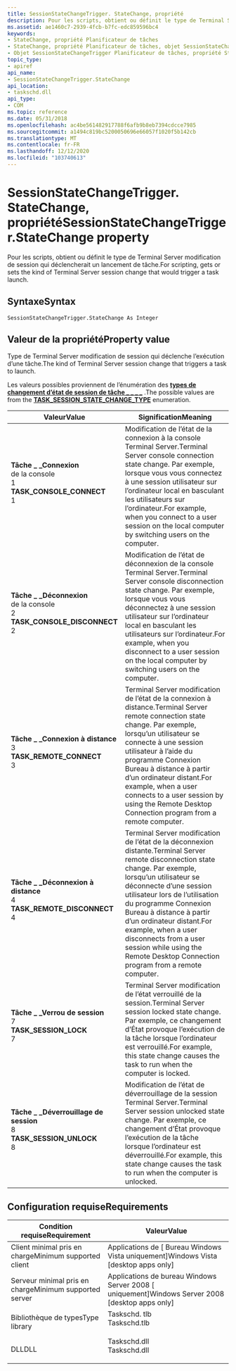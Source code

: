 ```yaml
---
title: SessionStateChangeTrigger. StateChange, propriété
description: Pour les scripts, obtient ou définit le type de Terminal Server modification de session qui déclencherait un lancement de tâche.
ms.assetid: ae1460c7-2939-4fcb-b7fc-edc859596bc4
keywords:
- StateChange, propriété Planificateur de tâches
- StateChange, propriété Planificateur de tâches, objet SessionStateChangeTrigger
- Objet SessionStateChangeTrigger Planificateur de tâches, propriété StateChange
topic_type:
- apiref
api_name:
- SessionStateChangeTrigger.StateChange
api_location:
- taskschd.dll
api_type:
- COM
ms.topic: reference
ms.date: 05/31/2018
ms.openlocfilehash: ac4be561482917788f6afb9b8eb7394cdcce7985
ms.sourcegitcommit: a1494c819bc5200050696e66057f1020f5b142cb
ms.translationtype: MT
ms.contentlocale: fr-FR
ms.lasthandoff: 12/12/2020
ms.locfileid: "103740613"
---
```

# <a name="sessionstatechangetriggerstatechange-property"></a><span data-ttu-id="df382-106">SessionStateChangeTrigger. StateChange, propriété</span><span class="sxs-lookup"><span data-stu-id="df382-106">SessionStateChangeTrigger.StateChange property</span></span>

<span data-ttu-id="df382-107">Pour les scripts, obtient ou définit le type de Terminal Server modification de session qui déclencherait un lancement de tâche.</span><span class="sxs-lookup"><span data-stu-id="df382-107">For scripting, gets or sets the kind of Terminal Server session change that would trigger a task launch.</span></span>

## <a name="syntax"></a><span data-ttu-id="df382-108">Syntaxe</span><span class="sxs-lookup"><span data-stu-id="df382-108">Syntax</span></span>


```VB
SessionStateChangeTrigger.StateChange As Integer
```



## <a name="property-value"></a><span data-ttu-id="df382-109">Valeur de la propriété</span><span class="sxs-lookup"><span data-stu-id="df382-109">Property value</span></span>

<span data-ttu-id="df382-110">Type de Terminal Server modification de session qui déclenche l’exécution d’une tâche.</span><span class="sxs-lookup"><span data-stu-id="df382-110">The kind of Terminal Server session change that triggers a task to launch.</span></span>

<span data-ttu-id="df382-111">Les valeurs possibles proviennent de l’énumération des [**types de changement d’état de session de tâche \_ \_ \_ \_**](/windows/desktop/api/taskschd/ne-taskschd-task_session_state_change_type) .</span><span class="sxs-lookup"><span data-stu-id="df382-111">The possible values are from the [**TASK\_SESSION\_STATE\_CHANGE\_TYPE**](/windows/desktop/api/taskschd/ne-taskschd-task_session_state_change_type) enumeration.</span></span>



| <span data-ttu-id="df382-112">Valeur</span><span class="sxs-lookup"><span data-stu-id="df382-112">Value</span></span>                                                                                                                                                                                                                                               | <span data-ttu-id="df382-113">Signification</span><span class="sxs-lookup"><span data-stu-id="df382-113">Meaning</span></span>                                                                                                                                                                                          |
|-----------------------------------------------------------------------------------------------------------------------------------------------------------------------------------------------------------------------------------------------------|--------------------------------------------------------------------------------------------------------------------------------------------------------------------------------------------------|
| <span id="TASK_CONSOLE_CONNECT"></span><span id="task_console_connect"></span><dl> <span data-ttu-id="df382-114"><dt>**Tâche \_ \_Connexion**</dt> de la console <dt>1</dt></span><span class="sxs-lookup"><span data-stu-id="df382-114"><dt>**TASK\_CONSOLE\_CONNECT**</dt> <dt>1</dt></span></span> </dl>          | <span data-ttu-id="df382-115">Modification de l’état de la connexion à la console Terminal Server.</span><span class="sxs-lookup"><span data-stu-id="df382-115">Terminal Server console connection state change.</span></span> <span data-ttu-id="df382-116">Par exemple, lorsque vous vous connectez à une session utilisateur sur l’ordinateur local en basculant les utilisateurs sur l’ordinateur.</span><span class="sxs-lookup"><span data-stu-id="df382-116">For example, when you connect to a user session on the local computer by switching users on the computer.</span></span> <br/>                           |
| <span id="TASK_CONSOLE_DISCONNECT"></span><span id="task_console_disconnect"></span><dl> <span data-ttu-id="df382-117"><dt>**Tâche \_ \_Déconnexion**</dt> de la console <dt>2</dt></span><span class="sxs-lookup"><span data-stu-id="df382-117"><dt>**TASK\_CONSOLE\_DISCONNECT**</dt> <dt>2</dt></span></span> </dl> | <span data-ttu-id="df382-118">Modification de l’état de déconnexion de la console Terminal Server.</span><span class="sxs-lookup"><span data-stu-id="df382-118">Terminal Server console disconnection state change.</span></span> <span data-ttu-id="df382-119">Par exemple, lorsque vous vous déconnectez à une session utilisateur sur l’ordinateur local en basculant les utilisateurs sur l’ordinateur.</span><span class="sxs-lookup"><span data-stu-id="df382-119">For example, when you disconnect to a user session on the local computer by switching users on the computer.</span></span><br/>                      |
| <span id="TASK_REMOTE_CONNECT"></span><span id="task_remote_connect"></span><dl> <span data-ttu-id="df382-120"><dt>**Tâche \_ \_Connexion à distance**</dt> <dt>3</dt></span><span class="sxs-lookup"><span data-stu-id="df382-120"><dt>**TASK\_REMOTE\_CONNECT**</dt> <dt>3</dt></span></span> </dl>             | <span data-ttu-id="df382-121">Terminal Server modification de l’état de la connexion à distance.</span><span class="sxs-lookup"><span data-stu-id="df382-121">Terminal Server remote connection state change.</span></span> <span data-ttu-id="df382-122">Par exemple, lorsqu’un utilisateur se connecte à une session utilisateur à l’aide du programme Connexion Bureau à distance à partir d’un ordinateur distant.</span><span class="sxs-lookup"><span data-stu-id="df382-122">For example, when a user connects to a user session by using the Remote Desktop Connection program from a remote computer.</span></span><br/>            |
| <span id="TASK_REMOTE_DISCONNECT"></span><span id="task_remote_disconnect"></span><dl> <span data-ttu-id="df382-123"><dt>**Tâche \_ \_Déconnexion à distance**</dt> <dt>4</dt></span><span class="sxs-lookup"><span data-stu-id="df382-123"><dt>**TASK\_REMOTE\_DISCONNECT**</dt> <dt>4</dt></span></span> </dl>    | <span data-ttu-id="df382-124">Terminal Server modification de l’état de la déconnexion distante.</span><span class="sxs-lookup"><span data-stu-id="df382-124">Terminal Server remote disconnection state change.</span></span> <span data-ttu-id="df382-125">Par exemple, lorsqu’un utilisateur se déconnecte d’une session utilisateur lors de l’utilisation du programme Connexion Bureau à distance à partir d’un ordinateur distant.</span><span class="sxs-lookup"><span data-stu-id="df382-125">For example, when a user disconnects from a user session while using the Remote Desktop Connection program from a remote computer.</span></span><br/> |
| <span id="TASK_SESSION_LOCK"></span><span id="task_session_lock"></span><dl> <span data-ttu-id="df382-126"><dt>**Tâche \_ \_Verrou de session**</dt> <dt>7</dt></span><span class="sxs-lookup"><span data-stu-id="df382-126"><dt>**TASK\_SESSION\_LOCK**</dt> <dt>7</dt></span></span> </dl>                   | <span data-ttu-id="df382-127">Terminal Server modification de l’état verrouillé de la session.</span><span class="sxs-lookup"><span data-stu-id="df382-127">Terminal Server session locked state change.</span></span> <span data-ttu-id="df382-128">Par exemple, ce changement d’État provoque l’exécution de la tâche lorsque l’ordinateur est verrouillé.</span><span class="sxs-lookup"><span data-stu-id="df382-128">For example, this state change causes the task to run when the computer is locked.</span></span> <br/>                                                      |
| <span id="TASK_SESSION_UNLOCK"></span><span id="task_session_unlock"></span><dl> <span data-ttu-id="df382-129"><dt>**Tâche \_ \_Déverrouillage de session**</dt> <dt>8</dt></span><span class="sxs-lookup"><span data-stu-id="df382-129"><dt>**TASK\_SESSION\_UNLOCK**</dt> <dt>8</dt></span></span> </dl>             | <span data-ttu-id="df382-130">Modification de l’état de déverrouillage de la session Terminal Server.</span><span class="sxs-lookup"><span data-stu-id="df382-130">Terminal Server session unlocked state change.</span></span> <span data-ttu-id="df382-131">Par exemple, ce changement d’État provoque l’exécution de la tâche lorsque l’ordinateur est déverrouillé.</span><span class="sxs-lookup"><span data-stu-id="df382-131">For example, this state change causes the task to run when the computer is unlocked.</span></span><br/>                                                   |



 

## <a name="requirements"></a><span data-ttu-id="df382-132">Configuration requise</span><span class="sxs-lookup"><span data-stu-id="df382-132">Requirements</span></span>



| <span data-ttu-id="df382-133">Condition requise</span><span class="sxs-lookup"><span data-stu-id="df382-133">Requirement</span></span> | <span data-ttu-id="df382-134">Valeur</span><span class="sxs-lookup"><span data-stu-id="df382-134">Value</span></span> |
|-------------------------------------|-----------------------------------------------------------------------------------------|
| <span data-ttu-id="df382-135">Client minimal pris en charge</span><span class="sxs-lookup"><span data-stu-id="df382-135">Minimum supported client</span></span><br/> | <span data-ttu-id="df382-136">Applications de \[ Bureau Windows Vista uniquement\]</span><span class="sxs-lookup"><span data-stu-id="df382-136">Windows Vista \[desktop apps only\]</span></span><br/>                                          |
| <span data-ttu-id="df382-137">Serveur minimal pris en charge</span><span class="sxs-lookup"><span data-stu-id="df382-137">Minimum supported server</span></span><br/> | <span data-ttu-id="df382-138">Applications de bureau Windows Server 2008 \[ uniquement\]</span><span class="sxs-lookup"><span data-stu-id="df382-138">Windows Server 2008 \[desktop apps only\]</span></span><br/>                                    |
| <span data-ttu-id="df382-139">Bibliothèque de types</span><span class="sxs-lookup"><span data-stu-id="df382-139">Type library</span></span><br/>             | <dl> <span data-ttu-id="df382-140"><dt>Taskschd. tlb</dt></span><span class="sxs-lookup"><span data-stu-id="df382-140"><dt>Taskschd.tlb</dt></span></span> </dl> |
| <span data-ttu-id="df382-141">DLL</span><span class="sxs-lookup"><span data-stu-id="df382-141">DLL</span></span><br/>                      | <dl> <span data-ttu-id="df382-142"><dt>Taskschd.dll</dt></span><span class="sxs-lookup"><span data-stu-id="df382-142"><dt>Taskschd.dll</dt></span></span> </dl> |



 

 





